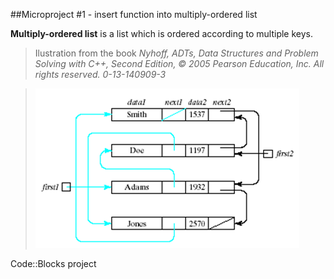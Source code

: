 ##Microproject #1 - insert function into multiply-ordered list

**Multiply-ordered list** is a list which is ordered according to multiple keys.

>Ilustration from the book _Nyhoff, ADTs, Data Structures and Problem Solving with C++, Second Edition, © 2005 Pearson Education, Inc. All rights reserved. 0-13-140909-3_

>
>![Multiply-ordered list](multiply-ordered-list.png)


Code::Blocks project